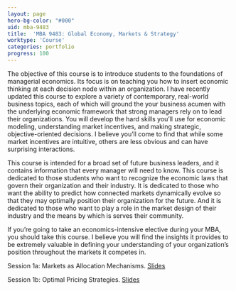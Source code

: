 ```yaml
---
layout: page
hero-bg-color: "#000"
uid: mba-9483
title:  'MBA 9483: Global Economy, Markets & Strategy'
worktype: 'Course'
categories: portfolio
progress: 100
---
```


<p>The objective of this course is to introduce students to the foundations of managerial economics.  Its focus is on teaching you how to insert economic thinking at each decision node within an organization. I have recently updated this course to explore a variety of contemporary, real-world business topics, each of which will ground the your business acumen with the underlying economic framework that strong managers rely on to lead their organizations.  You will develop the hard skills you’ll use for economic modeling, understanding market incentives, and making strategic, objective-oriented decisions.  I believe you’ll come to find that while some market incentives are intuitive, others are less obvious and can have surprising interactions.</p> 

<p>This course is intended for a broad set of future business leaders, and it contains information that every manager will need to know.  This course is dedicated to those students who want to recognize the economic laws that govern their organization and their industry.  It is dedicated to those who want the ability to predict how connected markets dynamically evolve so that they may optimally position their organization for the future.  And it is dedicated to those who want to play a role in the market design of their industry and the means by which is serves their community.</p>

<p>If you’re going to take an economics-intensive elective during your MBA, you should take this course.  I believe you will find the insights it provides to be extremely valuable in defining your understanding of your organization’s position throughout the markets it competes in.</p>

Session 1a: Markets as Allocation Mechanisms. [Slides](https://josh-r-foster.github.io/courses/mba-9483/lectures/session-1a.html)

Session 1b: Optimal Pricing Strategies. [Slides](https://josh-r-foster.github.io/courses/mba-9483/lectures/session-1b.html)

<!-- 
Session 2a: Demand Discovery via Experimentation. [Slides](https://josh-r-foster.github.io/courses/mba-9483/lectures/session-2a.html)

Session 2b: Auctions as Allocation Mechanisms. [Slides](https://josh-r-foster.github.io/courses/mba-9483/lectures/session-2b.html)

Session 3a: Price Discrimination in Markets. [Slides](https://josh-r-foster.github.io/courses/mba-9483/lectures/session-3a.html)

Session 3b: Price Gouging and Fairness Considerations in Markets. [Slides](https://josh-r-foster.github.io/courses/mba-9483/lectures/session-3b.html)

--> 